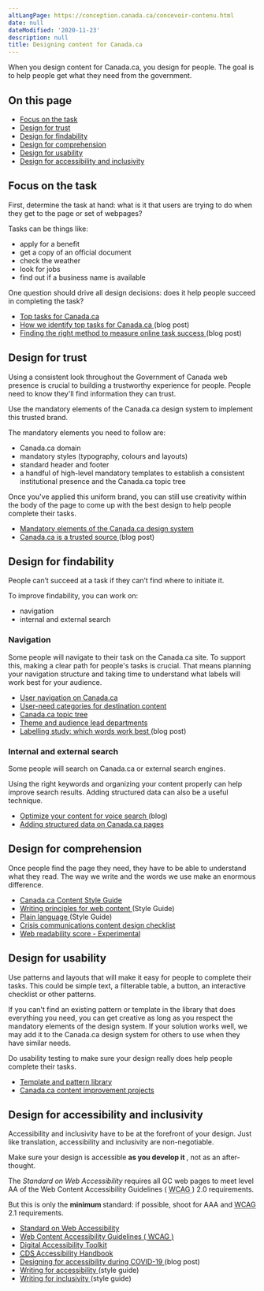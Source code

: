 ```yaml
---
altLangPage: https://conception.canada.ca/concevoir-contenu.html
date: null
dateModified: '2020-11-23'
description: null
title: Designing content for Canada.ca
---
```


<p>
 When you design content for Canada.ca, you design for people. The goal is to help people get what they need from the government.
</p>


<section>
 <h2>
  On this page
 </h2>
 <ul>
  <li>
   <a href="#task">
    Focus on the task
   </a>
  </li>
  <li>
   <a href="#trust">
    Design for trust
   </a>
  </li>
  <li>
   <a href="#find">
    Design for findability
   </a>
  </li>
  <li>
   <a href="#understand">
    Design for comprehension
   </a>
  </li>
  <li>
   <a href="#use">
    Design for usability
   </a>
  </li>
  <li>
   <a href="#accessibility">
    Design for accessibility and inclusivity
   </a>
  </li>
 </ul>
</section>

<section>
 <h2 id="task">
  Focus on the task
 </h2>
 <p>
  First, determine the task at hand: what is it that users are trying to do when they get to the page or set of webpages?
 </p>
 <p>
  Tasks can be things like:
 </p>
 <ul>
  <li>
   apply for a benefit
  </li>
  <li>
   get a copy of an official document
  </li>
  <li>
   check the weather
  </li>
  <li>
   look for jobs
  </li>
  <li>
   find out if a business name is available
  </li>
 </ul>
 <p>
  One question should drive all design decisions: does it help people succeed in completing the task?
 </p>
 <ul>
  <li>
   <a href="https://www.canada.ca/en/government/about/top-tasks-for-canada-ca.html">
    Top tasks for Canada.ca
   </a>
  </li>
  <li>
   <a href="https://blog.canada.ca/2017/12/11/top-100-for-gc.html">
    How we identify top tasks for Canada.ca
   </a>
   (blog post)
  </li>
  <li>
   <a href="https://blog.canada.ca/2020/02/05/method-to-measure.html">
    Finding the right method to measure online task success
   </a>
   (blog post)
  </li>
 </ul>
 <h2 id="trust">
  Design for trust
 </h2>
 <p>
  Using a consistent look throughout the Government of Canada web presence is crucial to building a trustworthy experience for people.  People need to know they'll find information they can trust.
 </p>
 <p>
  Use the mandatory elements of the Canada.ca design system to implement this trusted brand.
 </p>
 <p>
  The mandatory elements you need to follow are:
 </p>
 <ul>
  <li>
   Canada.ca domain
  </li>
  <li>
   mandatory styles (typography, colours and layouts)
  </li>
  <li>
   standard header and footer
  </li>
  <li>
   a handful of high-level mandatory templates to establish a consistent institutional presence and the Canada.ca topic tree
  </li>
 </ul>
 <p>
  Once you've applied this uniform brand, you can still use creativity within the body of the page to come up with the best design to help people complete their tasks.
 </p>
 <ul>
  <li>
   <a href="{{ site.url }}/specifications/mandatory-elements.html">
    Mandatory elements of the Canada.ca design system
   </a>
  </li>
  <li>
   <a href="https://blog.canada.ca/2020/08/10/CanadaDotCa-trusted-source.html">
    Canada.ca is a trusted source
   </a>
   (blog post)
  </li>
 </ul>
 <h2 id="find">
  Design for findability
 </h2>
 <p>
  People can’t succeed at a task if they can’t find where to initiate it.
 </p>
 <p>
  To improve findability, you can work on:
 </p>
 <ul>
  <li>
   navigation
  </li>
  <li>
   internal and external search
  </li>
 </ul>
 <h3>
  Navigation
 </h3>
 <p>
  Some people will navigate to their task on the Canada.ca site. To support this, making a clear path for people's tasks is crucial. That means planning your navigation structure and taking time to understand what labels will work best for your audience.
 </p>
 <ul>
  <li>
   <a href="{{ site.url }}/specifications/organizing-content.html#toc1">
    User navigation on Canada.ca
   </a>
  </li>
  <li>
   <a href="{{ site.url }}/specifications/organizing-content.html#user">
    User-need categories for destination content
   </a>
  </li>
  <li>
   <a href="https://www.canada.ca/en/government/about/design-system/topic-tree-content-types.html">
    Canada.ca topic tree
   </a>
  </li>
  <li>
   <a href="https://www.canada.ca//en/government/about/design-system/theme-lead-departments.html">
    Theme and audience lead departments
   </a>
  </li>
  <li>
   <a href="https://blog.canada.ca/2020/10/02/labelling-study.html">
    Labelling study: which words work best
   </a>
   (blog post)
  </li>
 </ul>
 <h3>
  Internal and external search
 </h3>
 <p>
  Some people will search on Canada.ca or external search engines.
 </p>
 <p>
  Using the right keywords and organizing your content properly can help improve search results. Adding structured data can also be a useful technique.
 </p>
 <ul>
  <li>
   <a href="https://blog.canada.ca/2020/01/28/voice-search-optimization.html">
    Optimize your content for voice search
   </a>
   (blog)
  </li>
  <li>
   <a href="https://design.canada.ca/guidance/structured-data.html">
    Adding structured data on Canada.ca pages
   </a>
  </li>
 </ul>
 <h2 id="understand">
  Design for comprehension
 </h2>
 <p>
  Once people find the page they need, they have to be able to understand what they read. The way we write and the words we use make an enormous difference.
 </p>
 <ul>
  <li>
   <a href="https://www.canada.ca/en/treasury-board-secretariat/services/government-communications/canada-content-style-guide.html">
    Canada.ca Content Style Guide
   </a>
  </li>
  <li>
   <a href="https://design.canada.ca/style-guide/#toc5">
    Writing principles for web content
   </a>
   (Style Guide)
  </li>
  <li>
   <a href="https://design.canada.ca/style-guide/#toc6">
    Plain language
   </a>
   (Style Guide)
  </li>
  <li>
   <a href="https://design.canada.ca/crisis/content.html">
    Crisis communications content design checklist
   </a>
  </li>
  <li>
   <a href="https://readability-lisibilite.tbs.alpha.canada.ca/">
    Web readability score - Experimental
   </a>
  </li>
 </ul>
 <h2 id="use">
  Design for usability
 </h2>
 <p>
  Use patterns and layouts that will make it easy for people to complete their tasks. This could be simple text, a filterable table, a button, an interactive checklist or other patterns.
 </p>
 <p>
  If you can't find an existing pattern or template in the library that does everything you need, you can get creative as long as you respect the mandatory elements of the design system. If your solution works well, we may add it to the Canada.ca design system for others to use when they have similar needs.
 </p>
 <p>
  Do usability testing to make sure your design really does help people complete their tasks.
 </p>
 <ul>
  <li>
   <a href="https://www.canada.ca/en/government/about/design-system/pattern-library.html">
    Template and pattern library
   </a>
  </li>
  <li>
   <a href="https://blog.canada.ca/pages/project-overview.html">
    Canada.ca content improvement projects
   </a>
  </li>
 </ul>
 <h2 id="accessibility">
  Design for accessibility and inclusivity
 </h2>
 <p>
  Accessibility and inclusivity have to be at the forefront of your design. Just like translation, accessibility and inclusivity are non-negotiable.
 </p>
 <p>
  Make sure your design is accessible
  <strong>
   as you develop it
  </strong>
  , not as an after-thought.
 </p>
 <p>
  The
  <cite>
   Standard on Web Accessibility
  </cite>
  requires all GC web pages to meet level AA of the Web Content Accessibility Guidelines (
  <abbr title="Web Content Accessibility Guidelines">
   WCAG
  </abbr>
  ) 2.0 requirements.
 </p>
 <p>
  But this is only the
  <strong>
   minimum
  </strong>
  standard: if possible, shoot for AAA and
  <abbr title="Web Content Accessibility Guidelines">
   WCAG
  </abbr>
  2.1 requirements.
 </p>
 <ul>
  <li>
   <a href="https://www.tbs-sct.gc.ca/pol/doc-eng.aspx?id=23601">
    Standard on Web Accessibility
   </a>
  </li>
  <li>
   <a href="https://www.w3.org/WAI/standards-guidelines/wcag/">
    Web Content Accessibility Guidelines (
    <abbr title="Web Content Accessibility Guidelines">
     WCAG
    </abbr>
    )
   </a>
  </li>
  <li>
   <a href="https://a11y.canada.ca/en/">
    Digital Accessibility Toolkit
   </a>
  </li>
  <li>
   <a href="https://digital.canada.ca/a11y/">
    <abbr title="Canadian Digital Service">
     CDS
    </abbr>
    Accessibility Handbook
   </a>
  </li>
  <li>
   <a href="https://blog.canada.ca/2020/06/05/designing-for-accessibility.html">
    Designing for accessibility during COVID-19
   </a>
   (blog post)
  </li>
  <li>
   <a href="https://design.canada.ca/style-guide/#wp1-2-1">
    Writing for accessibility
   </a>
   (style guide)
  </li>
  <li>
   <a href="https://design.canada.ca/style-guide/#wp1-2-1b">
    Writing for inclusivity
   </a>
   (style guide)
  </li>
 </ul>
</section>






